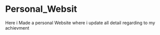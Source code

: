# Personal_Websit
Here i Made a personal Website where i update all detail regarding to my achievment 

